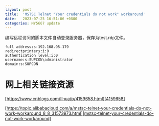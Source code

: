 ```yaml
---
layout: post
title:  'MSTSC Telnet "Your credentials do not work" workaround'
date:   2023-07-25 16:51:06 +0800
categories: NY5667 update
---
```


编写远程访问的脚本文件自动登录服务器，保存为test.rdp文件。

```
full address:s:192.168.95.179
redirectprinters:i:0
authentication level:i:0
username:s:SUPCON\administrator
domain:s:SUPCON
```

# 网上相关链接资源

[https://www.cnblogs.com/llhua/p/4159658.html][4159658]

[https://topic.alibabacloud.com/a/mstsc-telnet-your-credentials-do-not-work-workaround_8_8_31573973.html][mstsc-telnet-your-credentials-do-not-work-workaround]


[4159658]: https://www.cnblogs.com/llhua/p/4159658.html
[mstsc-telnet-your-credentials-do-not-work-workaround]: https://topic.alibabacloud.com/a/mstsc-telnet-your-credentials-do-not-work-workaround_8_8_31573973.html



